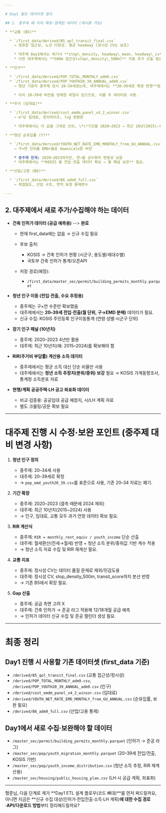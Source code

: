```yaml
---

# Day1 필요 데이터셋 정리

## 1. 중주제 때 이미 확보·정제된 데이터 (재사용 가능)

* **교통 (B5)**

  * `/first_data/derived/B5_qol_transit_final.csv`
    → 정류장 접근성, 노선 다양성, 평균 headway (정시성 CV는 보조)

    * 대주제 Day1에서는 여기서 **stop\_density, headway\_mean, headway\_cv**를 그대로 활용 가능.
    * 다만 대주제에서는 **500m 접근성(stop\_density\_500m)** 지표 추가 산출 필요.

* **인구**

  * `/first_data/derived/POP_TOTAL_MONTHLY_adm9.csv`
  * `/first_data/derived/POP_YOUTH20_39_ANNUAL_adm9.csv`
    → 청년 기준이 중주제 당시 20–34세였는데, 대주제에서는 **20–39세로 확정 변경**됨.

    * 이미 20–39세 버전을 정제한 파일이 있으므로, 이를 주 데이터로 사용.

* **주거 (임대료)**

  * `/first_data/derived/cost_emdm_panel_v4_2_winsor.csv`
    → m²당 임대료, 윈저라이즈, log 변환본

    * 대주제에서는 이 값을 그대로 쓰되, \*\*기간을 2020–2023 → 최근 10년(2015\~)\*\*으로 확장 필요.

* **청년 순유입률 (Y)**

  * `/first_data/derived/YOUTH_NET_RATE_EMD_MONTHLY_from_GU_ANNUAL.csv`
    → 구×연 단위를 EMD×월로 downscale한 버전

    * 중주제 한계: 2020–2023까지만, 연→월 상수화라 변동성 낮음
    * 대주제에서는 **KOSIS 월 전입·전출 데이터 확보 → 월 패널 보강** 필요.

* **산업/고용 (B6)**

  * `/first_data/derived/B6_adm9_full.csv`
    → 취업밀도, 산업 구조, 면적 보정 통제변수

---
```


## 2. 대주제에서 새로 추가/수집해야 하는 데이터

* **건축 인허가 데이터 (공급 예측용)** --> **완료**

  * 현재 first\_data에는 없음 → 신규 수집 필요
  * 후보 출처:

    * KOSIS → 건축 인허가 현황 (시군구, 용도별/세대수별)
    * 국토부 건축 인허가 통계/오픈API
  * 저장 경로(예정):

    * `/first_data/master_sec/permit/building_permits_monthly.parquet`

* **청년 인구 이동 (전입·전출, 수요 추정용)**

  * 중주제는 구×연 수준만 확보했음
  * 대주제에서는 **20–39세 전입·전출(월 단위, 구→EMD 분배)** 데이터가 필요.
  * 신규 수집: KOSIS 주민등록 인구이동통계 (연령·성별·시군구 단위)

* **장기 인구 패널 (10년치)**

  * 중주제: 2020–2023 4년만 활용
  * 대주제: 최근 10년치(예: 2015–2024)를 확보해야 함

* **RIR(주거비 부담률) 계산용 소득 데이터**

  * 중주제에서는 평균 소득 대신 단순 비율만 사용
  * 대주제에서는 **청년 소득 추정치(분위/중위) 보강** 필요 → KOSIS 가계동향조사, 통계청 소득분포 자료

* **현행/계획 공공주택·LH 공고 좌표화 데이터**

  * 비교·검증용: 공공임대 공급 예정지, 시/LH 계획 자료
  * 별도 크롤링/공문 확보 필요

---

# 대주제 진행 시 수정·보완 포인트 (중주제 대비 변경 사항)

1. **청년 인구 정의**

   * 중주제: 20–34세 사용
   * 대주제: 20–39세로 확정
   * → `pop_emd_youth20_39.csv`를 표준으로 사용, 기존 20–34 자료는 폐기.

2. **기간 확장**

   * 중주제: 2020–2023 (결측 때문에 2024 제외)
   * 대주제: 최근 10년치(2015\~2024) 사용
   * → 인구, 임대료, 교통 모두 과거 연장 데이터 확보 필요.

3. **RIR 계산식**

   * 중주제: `RIR = monthly_rent_equiv / youth_income` 단순 산출
   * 대주제: 월세환산(전세→월세) 반영 + 청년 소득 분위/중위값 기반 계수 적용
   * → 청년 소득 자료 수집 및 RIR 재계산 필요.

4. **교통 지표**

   * 중주제: 정시성 CV는 데이터 품질 문제로 제외/민감도용
   * 대주제: 정시성 CV, stop\_density\_500m, transit\_score까지 본선 반영
   * → 기존 B5에서 확장 필요.

5. **Gap 산출**

   * 중주제: 공급 측면 고려 X
   * 대주제: 건축 인허가 → 준공 라그 적용해 12/18개월 공급 예측
   * → 인허가 데이터 신규 수집 및 준공 캘린더 생성 필요.

---

# 최종 정리

## Day1 진행 시 사용할 기존 데이터셋 (first\_data 기준)

* `/derived/B5_qol_transit_final.csv` (교통 접근성/정시성)
* `/derived/POP_TOTAL_MONTHLY_adm9.csv`, `/derived/POP_YOUTH20_39_ANNUAL_adm9.csv` (인구)
* `/derived/cost_emdm_panel_v4_2_winsor.csv` (임대료)
* `/derived/YOUTH_NET_RATE_EMD_MONTHLY_from_GU_ANNUAL.csv` (순유입률, 보완 필요)
* `/derived/B6_adm9_full.csv` (산업/고용 통제)

## Day1에서 새로 수집·보완해야 할 데이터

* `/master_sec/permit/building_permits_monthly.parquet` (인허가 → 준공 라그)
* `/master_sec/pop/youth_migration_monthly.parquet` (20–39세 전입/전출, KOSIS 기반)
* `/master_sec/pop/youth_income_distribution.csv` (청년 소득 추정, RIR 재계산용)
* `/master_sec/housing/public_housing_plan.csv` (LH·시 공급 계획, 좌표화)

---
형준님, 다음 단계로 제가 \*\*Day1 ETL 설계 플로우(코드 뼈대)\*\*를 먼저 짜드릴까요, 아니면 지금은 \*\*신규 수집 대상(인허가·전입전출·소득·LH 계획)**에 대한 수집 경로·API/다운로드 방법**부터 정리해드릴까요?
